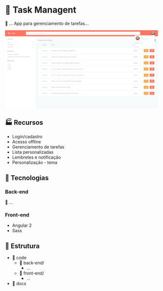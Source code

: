 # :rocket: Task Managent

:construction: ...
App para gerenciamento de tarefas...

<div align="center">
    <img src="front-end/src/assets/preview.1.0.png">
</div>

## :factory: Recursos

* Login/cadastro
* Acesso offline
* Gerenciamento de tarefas
* Lista personalizadas
* Lembretes e notificação
* Personalização - tema

## :wrench: Tecnologias

### Back-end

:construction: ...

### Front-end

* Angular 2
* Sass


## :file_folder: Estrutura

* :file_folder: code
    * :open_file_folder: back-end/
        * ...
    * :open_file_folder: front-end/
        * ...
* :file_folder: docs
